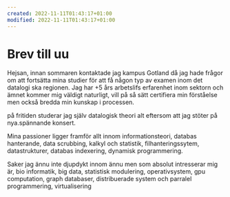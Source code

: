 ```yaml
---
created: 2022-11-11T01:43:17+01:00
modified: 2022-11-11T01:43:17+01:00
---
```


# Brev till uu

Hejsan, innan sommaren kontaktade jag kampus Gotland då jag hade frågor om att fortsätta mina studier för att få någon typ av examen inom det datalogi ska regionen.
Jag har +5 års arbetslifs erfarenhet inom sektorn och ämnet kommer mig väldigt naturligt, vill på så sätt certifiera min förståelse men också bredda min kunskap i processen.

på fritiden studerar jag själv datalogisk theori alt eftersom att jag stöter på nya.spännande konsert.

Mina passioner ligger framför allt innom informationsteori, databas hanterande,  data scrubbing, kalkyl och statistik, filhanteringssytem, datastrukturer, databas indexering, dynamisk programmering.

Saker jag ännu inte djupdykt innom ännu men som absolut intresserar mig är, bio informatik, big data, statistisk modulering, operativsystem, gpu computation, graph databaser, distribuerade system och parralel programmering, virtualisering
